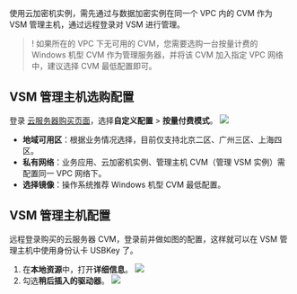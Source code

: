 使用云加密机实例，需先通过与数据加密实例在同一个 VPC 内的 CVM 作为 VSM 管理主机，通过远程登录对 VSM 进行管理。
>! 如果所在的 VPC 下无可用的 CVM，您需要选购一台按量计费的 Windows 机型 CVM 作为管理服务器，并将该 CVM 加入指定 VPC 网络中，建议选择 CVM 最低配置即可。

## VSM 管理主机选购配置
登录 [云服务器购买页面](https://buy.cloud.tencent.com/cvm?tab=lite)，选择**自定义配置** > **按量付费模式**。
![](https://main.qcloudimg.com/raw/7be9ade3eba0bc3e543374da11207799.png)
- **地域可用区**：根据业务情况选择，目前仅支持北京二区、广州三区、上海四区。
- **私有网络**：业务应用、云加密机实例、管理主机 CVM（管理 VSM 实例）需配置同一 VPC 网络下。
- **选择镜像**：操作系统推荐 Windows 机型 CVM 最低配置。


## VSM 管理主机配置
远程登录购买的云服务器 CVM，登录前并做如图的配置，这样就可以在 VSM 管理主机中使用身份认卡 USBKey 了。 
1. 在**本地资源**中，打开**详细信息**。
![](https://main.qcloudimg.com/raw/1b43fa63182fa686294e7f4b38ea96ce.png)
2. 勾选**稍后插入的驱动器**。
![](https://main.qcloudimg.com/raw/240b7e27f6bd8af445d49085473791bc.png)
